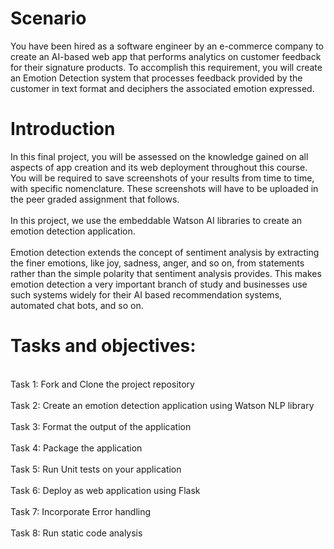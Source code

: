 # Scenario
You have been hired as a software engineer by an e-commerce company to create an AI-based web app that performs analytics on customer feedback for their signature products. To accomplish this requirement, you will create an Emotion Detection system that processes feedback provided by the customer in text format and deciphers the associated emotion expressed.

# Introduction
In this final project, you will be assessed on the knowledge gained on all aspects of app creation and its web deployment throughout this course. You will be required to save screenshots of your results from time to time, with specific nomenclature. These screenshots will have to be uploaded in the peer graded assignment that follows.
\
\
In this project, we use the embeddable Watson AI libraries to create an emotion detection application.
\
\
Emotion detection extends the concept of sentiment analysis by extracting the finer emotions, like joy, sadness, anger, and so on, from statements rather than the simple polarity that sentiment analysis provides. This makes emotion detection a very important branch of study and businesses use such systems widely for their AI based recommendation systems, automated chat bots, and so on.

# Tasks and objectives:
\
Task 1: Fork and Clone the project repository
\
\
Task 2: Create an emotion detection application using Watson NLP library
\
\
Task 3: Format the output of the application
\
\
Task 4: Package the application
\
\
Task 5: Run Unit tests on your application
\
\
Task 6: Deploy as web application using Flask
\
\
Task 7: Incorporate Error handling
\
\
Task 8: Run static code analysis
